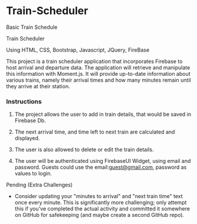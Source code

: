 # Train-Scheduler
Basic Train Schedule

Train Scheduler

Using HTML, CSS, Bootstrap, Javascript, JQuery, FireBase

This project is a train scheduler application that incorporates Firebase to host arrival and departure data. The application will retrieve and manipulate this information with Moment.js.
It will provide up-to-date information about various trains, namely their arrival times and how many minutes remain until they arrive at their station.

### Instructions

1. The project allows the user to add in train details, that would be saved in Firebase Db.

2. The next arrival time, and time left to next train are calculated and displayed.

3. The user is also allowed to delete or edit the train details.

4. The user will be authenticated using FirebaseUI Widget, using email and password.
   Guests could use the email:guest@gmail.com, password as values to login.


Pending (Extra Challenges)

* Consider updating your "minutes to arrival" and "next train time" text once every minute. This is significantly more challenging; only attempt this if you've completed the actual activity and committed it somewhere on GitHub for safekeeping (and maybe create a second GitHub repo).





